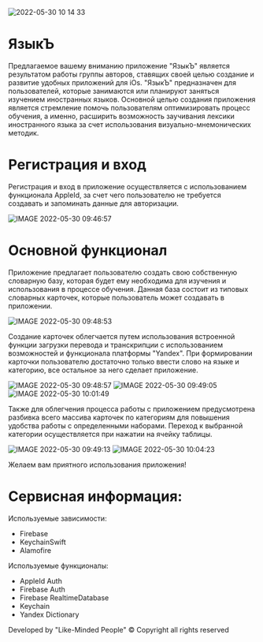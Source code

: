 ![2022-05-30 10 14 33](https://user-images.githubusercontent.com/79941275/170937631-ae1dd901-e373-47a4-9f4c-895265a16a36.jpg)
# ЯзыкЪ

Предлагаемое вашему вниманию приложение "ЯзыкЪ" является результатом работы группы авторов, ставящих своей целью создание и развитие удобных приложений для iOs.
"ЯзыкЪ" предназначен для пользователей, которые занимаются или планируют заняться изучением иностранных языков.
Основной целью создания приложения является стремление помочь пользователям оптимизировать процесс обучения, а именно, расширить возможность заучивания лексики иностранного языка за счет использования визуально-мнемонических методик.

# Регистрация и вход
Регистрация и вход в приложение осуществляется с использованием функционала AppleId, за счет чего пользователю не требуется создавать и запоминать данные для авторизации.

![IMAGE 2022-05-30 09:46:57](https://user-images.githubusercontent.com/79941275/170934192-2eaaa442-8b71-42bb-ad48-8a380f2e0c61.jpg)

# Основной функционал
Приложение предлагает пользователю создать свою собственную словарную базу, которая будет ему необходима для изучения и использования в процессе обучения.
Данная база состоит из типовых словарных карточек, которые пользователь может создавать в приложении.

![IMAGE 2022-05-30 09:48:53](https://user-images.githubusercontent.com/79941275/170934365-8fb1fe44-aebc-4d8a-bf28-e7cf4141e777.jpg)

Создание карточек облегчается путем использования встроенной функции загрузки перевода и транскрипции с использованием возможностей и функционала платформы "Yandex". При формировании карточки пользователю достаточно только ввести слово на языке и категорию, все остальное за него сделает приложение.

![IMAGE 2022-05-30 09:48:57](https://user-images.githubusercontent.com/79941275/170934956-989cbd23-5b42-470b-8c33-123c151e712d.jpg)
![IMAGE 2022-05-30 09:49:05](https://user-images.githubusercontent.com/79941275/170935185-6957a2d6-fd64-4200-84aa-dc312cb717af.jpg)
![IMAGE 2022-05-30 10:01:49](https://user-images.githubusercontent.com/79941275/170935437-a882d090-7324-493b-af18-7e03f3a98754.jpg)

Также для облегчения процесса работы с приложением предусмотрена разбивка всего массива карточек по категориям для повышения удобства работы с определенными наборами. Переход к выбранной категории осуществляется при нажатии на ячейку таблицы.

![IMAGE 2022-05-30 09:49:13](https://user-images.githubusercontent.com/79941275/170935602-83c92787-a041-4413-82a3-13fd8ea40784.jpg)
![IMAGE 2022-05-30 10:04:23](https://user-images.githubusercontent.com/79941275/170935837-74f6f070-3eab-4901-8d48-1ff9034730d4.jpg)

Желаем вам приятного использования приложения!

# Сервисная информация:
Используемые зависимости:
- Firebase
- KeychainSwift
- Alamofire

Используемые функционалы:
- AppleId Auth
- Firebase Auth
- Firebase RealtimeDatabase
- Keychain
- Yandex Dictionary

Developed by "Like-Minded People"
© Copyright all rights reserved
